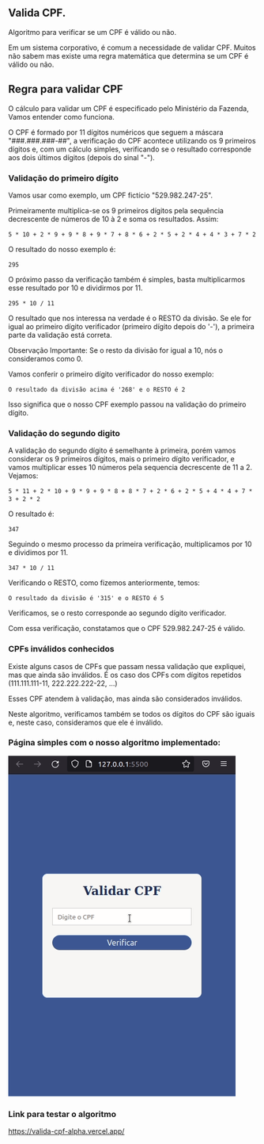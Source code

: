 ## Valida CPF.

Algoritmo para verificar se um CPF é válido ou não.

Em um sistema corporativo, é comum a necessidade de validar CPF. Muitos não sabem mas existe uma regra matemática que determina se um CPF é válido ou não.

## Regra para validar CPF

O cálculo para validar um CPF é especificado pelo Ministério da Fazenda, Vamos entender como funciona.

O CPF é formado por 11 dígitos numéricos que seguem a máscara "###.###.###-##", a verificação do CPF acontece utilizando os 9 primeiros dígitos e, com um cálculo simples, verificando se o resultado corresponde aos dois últimos dígitos (depois do sinal "-").

### Validação do primeiro dígito

Vamos usar como exemplo, um CPF fictício "529.982.247-25".

Primeiramente multiplica-se os 9 primeiros dígitos pela sequência decrescente de números de 10 à 2 e soma os resultados. Assim:

    5 * 10 + 2 * 9 + 9 * 8 + 9 * 7 + 8 * 6 + 2 * 5 + 2 * 4 + 4 * 3 + 7 * 2

O resultado do nosso exemplo é:

    295

O próximo passo da verificação também é simples, basta multiplicarmos esse resultado por 10 e dividirmos por 11.

    295 * 10 / 11

O resultado que nos interessa na verdade é o RESTO da divisão. Se ele for igual ao primeiro dígito verificador (primeiro dígito depois do '-'), a primeira parte da validação está correta.

Observação Importante: Se o resto da divisão for igual a 10, nós o consideramos como 0.

Vamos conferir o primeiro dígito verificador do nosso exemplo:

    O resultado da divisão acima é '268' e o RESTO é 2

Isso significa que o nosso CPF exemplo passou na validação do primeiro dígito.

### Validação do segundo digito

A validação do segundo dígito é semelhante à primeira, porém vamos considerar os 9 primeiros dígitos, mais o primeiro dígito verificador, e vamos multiplicar esses 10 números pela sequencia decrescente de 11 a 2. Vejamos:

    5 * 11 + 2 * 10 + 9 * 9 + 9 * 8 + 8 * 7 + 2 * 6 + 2 * 5 + 4 * 4 + 7 * 3 + 2 * 2

O resultado é:

    347

Seguindo o mesmo processo da primeira verificação, multiplicamos por 10 e dividimos por 11.

    347 * 10 / 11

Verificando o RESTO, como fizemos anteriormente, temos:

    O resultado da divisão é '315' e o RESTO é 5

Verificamos, se o resto corresponde ao segundo dígito verificador.

Com essa verificação, constatamos que o CPF 529.982.247-25 é válido.

### CPFs inválidos conhecidos

Existe alguns casos de CPFs que passam nessa validação que expliquei, mas que ainda são inválidos. É os caso dos CPFs com dígitos repetidos (111.111.111-11, 222.222.222-22, ...)

Esses CPF atendem à validação, mas ainda são considerados inválidos.

Neste algoritmo, verificamos também se todos os dígitos do CPF são iguais e, neste caso, consideramos que ele é inválido.

### Página simples com o nosso algoritmo implementado:

![](/img/validaCpf.gif)

### Link para testar o algoritmo

<https://valida-cpf-alpha.vercel.app/>
